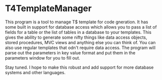 T4TemplateManager
=================


This program is a tool to manage T$ template for code gneration. It has some built in support for database access which allows you to pass a list of fields for a table or the list of tables in a database to your templates. This gives the ability to generate some nifty things like data access objects, stored procedures, MVC views and anything else you can think of. You can also use regular templates that odn't require data access. The program will parse out the parameters in key value format and put them in the parameters window for you to fill out.

Stay tuned. I hope to make this robust and add support for more database systems and other languages.